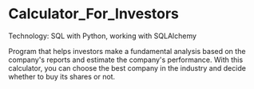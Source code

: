 # Calculator_For_Investors

Technology: SQL with Python, working with SQLAlchemy

Program that helps investors make a fundamental analysis based on the company's reports and estimate the company's performance.
With this calculator, you can choose the best company in the industry and decide whether to buy its shares or not.
